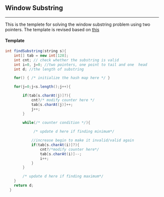 ## Window Substring
---
This is the templete for solving the window substring problem using two pointers. The template is revised based on [this](https://leetcode.com/problems/minimum-window-substring/discuss/26808/Here-is-a-10-line-template-that-can-solve-most-'substring'-problems.com)

#### Template
```java
int findSubstring(string s){
    int[] tab = new int[128];
    int cnt; // check whether the substring is valid
    int i=0, j=0; //two pointers, one point to tail and one  head
    int d; //the length of substring

    for() { /* initialize the hash map here */ }

    for(j=0;j<s.length();j++){

        if(tab[s.charAt(j)]?){  
            cnt?/* modify counter here */ 
            tab[s.charAt(j)]++;
            j++;
        }

        while(/* counter condition */){ 
             
             /* update d here if finding minimum*/

            //increase begin to make it invalid/valid again  
            if(tab[s.charAt(i)]?){ 
                cnt?/*modify counter here*/ 
                tab[s.charAt(i)]--;
                i++; 
            }
        }  

        /* update d here if finding maximum*/
    }
    return d;
  }
```